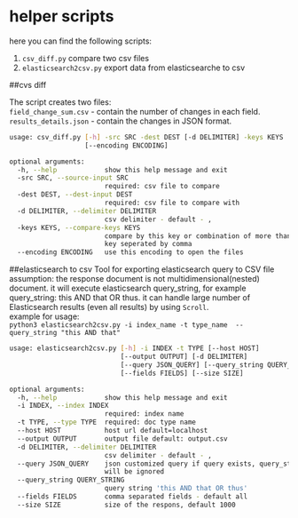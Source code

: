 # helper scripts

here you can find the following scripts:
1. `csv_diff.py` compare two csv files<br>
1.  `elasticsearch2csv.py` export data from elasticsearche to csv <br>




##cvs diff

The script creates two files:<br> 
`field_change_sum.csv` - contain the number of changes in each field.<br>
`results_details.json` - contain the changes in JSON format.


```bash
usage: csv_diff.py [-h] -src SRC -dest DEST [-d DELIMITER] -keys KEYS
                   [--encoding ENCODING]

optional arguments:
  -h, --help            show this help message and exit
  -src SRC, --source-input SRC
                        required: csv file to compare
  -dest DEST, --dest-input DEST
                        required: csv file to compare with
  -d DELIMITER, --delimiter DELIMITER
                        csv delimiter - default - ,
  -keys KEYS, --compare-keys KEYS
                        compare by this key or combination of more than one
                        key seperated by comma
  --encoding ENCODING   use this encoding to open the files

```




##elasticsearch to csv
 Tool for exporting elasticsearch query to CSV file assumption: the response document is not multidimensional(nested)
 document. it will execute elasticsearch query_string, for example query_string: this AND that OR thus.
 it can handle large number of Elasticsearch results (even all results) by using `Scroll`.<br>
example for usage:<br>
`python3 elasticsearch2csv.py -i index_name -t type_name  --query_string "this AND that"`
```bash
usage: elasticsearch2csv.py [-h] -i INDEX -t TYPE [--host HOST]
                            [--output OUTPUT] [-d DELIMITER]
                            [--query JSON_QUERY] [--query_string QUERY_STRING]
                            [--fields FIELDS] [--size SIZE]

optional arguments:
  -h, --help            show this help message and exit
  -i INDEX, --index INDEX
                        required: index name
  -t TYPE, --type TYPE  required: doc type name
  --host HOST           host url default=localhost
  --output OUTPUT       output file default: output.csv
  -d DELIMITER, --delimiter DELIMITER
                        csv delimiter - default - ,
  --query JSON_QUERY    json customized query if query exists, query_string
                        will be ignored
  --query_string QUERY_STRING
                        query string 'this AND that OR thus'
  --fields FIELDS       comma separated fields - default all
  --size SIZE           size of the respons, default 1000

```
